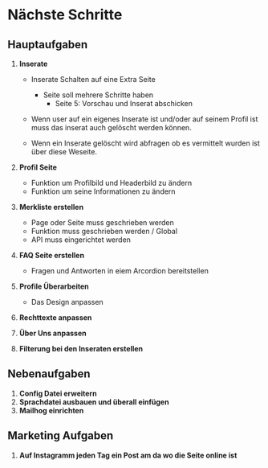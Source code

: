 # Nächste Schritte

## Hauptaufgaben

1. **Inserate**

   - Inserate Schalten auf eine Extra Seite

     - Seite soll mehrere Schritte haben
       - Seite 5: Vorschau und Inserat abschicken

   - Wenn user auf ein eigenes Inserate ist und/oder auf seinem Profil ist muss das inserat auch gelöscht werden können.
   - Wenn ein Inserate gelöscht wird abfragen ob es vermittelt wurden ist über diese Weseite.

2. **Profil Seite**

   - Funktion um Profilbild und Headerbild zu ändern
   - Funktion um seine Informationen zu ändern

3. **Merkliste erstellen**

   - Page oder Seite muss geschrieben werden
   - Funktion muss geschrieben werden / Global
   - API muss eingerichtet werden

4. **FAQ Seite erstellen**

   - Fragen und Antworten in eiem Arcordion bereitstellen

5. **Profile Überarbeiten**

   - Das Design anpassen

6. **Rechttexte anpassen**

7. **Über Uns anpassen**

8. **Filterung bei den Inseraten erstellen**

## Nebenaufgaben

1. **Config Datei erweitern**
2. **Sprachdatei ausbauen und überall einfügen**
3. **Mailhog einrichten**

## Marketing Aufgaben

1. **Auf Instagramm jeden Tag ein Post am da wo die Seite online ist**

